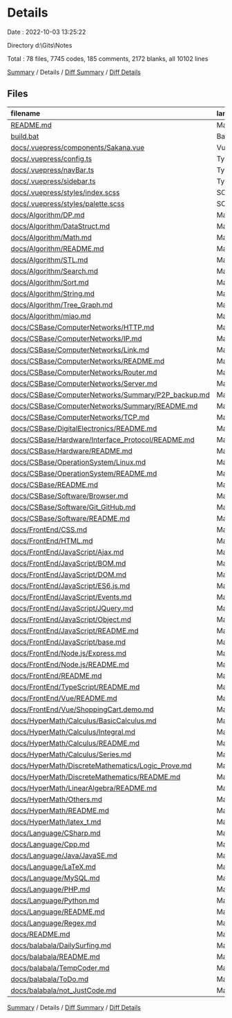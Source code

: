 # Details

Date : 2022-10-03 13:25:22

Directory d:\\Gits\\Notes

Total : 78 files,  7745 codes, 185 comments, 2172 blanks, all 10102 lines

[Summary](results.md) / Details / [Diff Summary](diff.md) / [Diff Details](diff-details.md)

## Files
| filename | language | code | comment | blank | total |
| :--- | :--- | ---: | ---: | ---: | ---: |
| [README.md](/README.md) | Markdown | 1 | 0 | 0 | 1 |
| [build.bat](/build.bat) | Batch | 8 | 0 | 4 | 12 |
| [docs/.vuepress/components/Sakana.vue](/docs/.vuepress/components/Sakana.vue) | Vue | 18 | 0 | 4 | 22 |
| [docs/.vuepress/config.ts](/docs/.vuepress/config.ts) | TypeScript | 53 | 1 | 11 | 65 |
| [docs/.vuepress/navBar.ts](/docs/.vuepress/navBar.ts) | TypeScript | 94 | 0 | 2 | 96 |
| [docs/.vuepress/sidebar.ts](/docs/.vuepress/sidebar.ts) | TypeScript | 0 | 16 | 2 | 18 |
| [docs/.vuepress/styles/index.scss](/docs/.vuepress/styles/index.scss) | SCSS | 79 | 1 | 11 | 91 |
| [docs/.vuepress/styles/palette.scss](/docs/.vuepress/styles/palette.scss) | SCSS | 3 | 0 | 1 | 4 |
| [docs/Algorithm/DP.md](/docs/Algorithm/DP.md) | Markdown | 133 | 3 | 36 | 172 |
| [docs/Algorithm/DataStruct.md](/docs/Algorithm/DataStruct.md) | Markdown | 193 | 3 | 37 | 233 |
| [docs/Algorithm/Math.md](/docs/Algorithm/Math.md) | Markdown | 380 | 3 | 86 | 469 |
| [docs/Algorithm/README.md](/docs/Algorithm/README.md) | Markdown | 125 | 3 | 26 | 154 |
| [docs/Algorithm/STL.md](/docs/Algorithm/STL.md) | Markdown | 372 | 3 | 96 | 471 |
| [docs/Algorithm/Search.md](/docs/Algorithm/Search.md) | Markdown | 166 | 3 | 27 | 196 |
| [docs/Algorithm/Sort.md](/docs/Algorithm/Sort.md) | Markdown | 317 | 3 | 66 | 386 |
| [docs/Algorithm/String.md](/docs/Algorithm/String.md) | Markdown | 5 | 0 | 2 | 7 |
| [docs/Algorithm/Tree_Graph.md](/docs/Algorithm/Tree_Graph.md) | Markdown | 4 | 0 | 3 | 7 |
| [docs/Algorithm/miao.md](/docs/Algorithm/miao.md) | Markdown | 93 | 3 | 31 | 127 |
| [docs/CSBase/ComputerNetworks/HTTP.md](/docs/CSBase/ComputerNetworks/HTTP.md) | Markdown | 137 | 3 | 44 | 184 |
| [docs/CSBase/ComputerNetworks/IP.md](/docs/CSBase/ComputerNetworks/IP.md) | Markdown | 5 | 3 | 7 | 15 |
| [docs/CSBase/ComputerNetworks/Link.md](/docs/CSBase/ComputerNetworks/Link.md) | Markdown | 5 | 3 | 7 | 15 |
| [docs/CSBase/ComputerNetworks/README.md](/docs/CSBase/ComputerNetworks/README.md) | Markdown | 49 | 0 | 8 | 57 |
| [docs/CSBase/ComputerNetworks/Router.md](/docs/CSBase/ComputerNetworks/Router.md) | Markdown | 5 | 3 | 7 | 15 |
| [docs/CSBase/ComputerNetworks/Server.md](/docs/CSBase/ComputerNetworks/Server.md) | Markdown | 5 | 3 | 7 | 15 |
| [docs/CSBase/ComputerNetworks/Summary/P2P_backup.md](/docs/CSBase/ComputerNetworks/Summary/P2P_backup.md) | Markdown | 89 | 3 | 63 | 155 |
| [docs/CSBase/ComputerNetworks/Summary/README.md](/docs/CSBase/ComputerNetworks/Summary/README.md) | Markdown | 249 | 3 | 135 | 387 |
| [docs/CSBase/ComputerNetworks/TCP.md](/docs/CSBase/ComputerNetworks/TCP.md) | Markdown | 5 | 3 | 7 | 15 |
| [docs/CSBase/DigitalElectronics/README.md](/docs/CSBase/DigitalElectronics/README.md) | Markdown | 3 | 0 | 5 | 8 |
| [docs/CSBase/Hardware/Interface_Protocol/README.md](/docs/CSBase/Hardware/Interface_Protocol/README.md) | Markdown | 98 | 3 | 53 | 154 |
| [docs/CSBase/Hardware/README.md](/docs/CSBase/Hardware/README.md) | Markdown | 7 | 0 | 3 | 10 |
| [docs/CSBase/OperationSystem/Linux.md](/docs/CSBase/OperationSystem/Linux.md) | Markdown | 5 | 0 | 2 | 7 |
| [docs/CSBase/OperationSystem/README.md](/docs/CSBase/OperationSystem/README.md) | Markdown | 0 | 0 | 1 | 1 |
| [docs/CSBase/README.md](/docs/CSBase/README.md) | Markdown | 24 | 5 | 8 | 37 |
| [docs/CSBase/Software/Browser.md](/docs/CSBase/Software/Browser.md) | Markdown | 5 | 3 | 7 | 15 |
| [docs/CSBase/Software/Git_GitHub.md](/docs/CSBase/Software/Git_GitHub.md) | Markdown | 64 | 21 | 34 | 119 |
| [docs/CSBase/Software/README.md](/docs/CSBase/Software/README.md) | Markdown | 3 | 0 | 5 | 8 |
| [docs/FrontEnd/CSS.md](/docs/FrontEnd/CSS.md) | Markdown | 445 | 3 | 68 | 516 |
| [docs/FrontEnd/HTML.md](/docs/FrontEnd/HTML.md) | Markdown | 114 | 3 | 32 | 149 |
| [docs/FrontEnd/JavaScript/Ajax.md](/docs/FrontEnd/JavaScript/Ajax.md) | Markdown | 340 | 3 | 64 | 407 |
| [docs/FrontEnd/JavaScript/BOM.md](/docs/FrontEnd/JavaScript/BOM.md) | Markdown | 52 | 3 | 23 | 78 |
| [docs/FrontEnd/JavaScript/DOM.md](/docs/FrontEnd/JavaScript/DOM.md) | Markdown | 157 | 3 | 63 | 223 |
| [docs/FrontEnd/JavaScript/ES6.js.md](/docs/FrontEnd/JavaScript/ES6.js.md) | Markdown | 126 | 3 | 20 | 149 |
| [docs/FrontEnd/JavaScript/Events.md](/docs/FrontEnd/JavaScript/Events.md) | Markdown | 189 | 3 | 65 | 257 |
| [docs/FrontEnd/JavaScript/JQuery.md](/docs/FrontEnd/JavaScript/JQuery.md) | Markdown | 98 | 3 | 43 | 144 |
| [docs/FrontEnd/JavaScript/Object.md](/docs/FrontEnd/JavaScript/Object.md) | Markdown | 311 | 3 | 88 | 402 |
| [docs/FrontEnd/JavaScript/README.md](/docs/FrontEnd/JavaScript/README.md) | Markdown | 35 | 3 | 25 | 63 |
| [docs/FrontEnd/JavaScript/base.md](/docs/FrontEnd/JavaScript/base.md) | Markdown | 151 | 3 | 53 | 207 |
| [docs/FrontEnd/Node.js/Express.md](/docs/FrontEnd/Node.js/Express.md) | Markdown | 83 | 3 | 22 | 108 |
| [docs/FrontEnd/Node.js/README.md](/docs/FrontEnd/Node.js/README.md) | Markdown | 170 | 3 | 58 | 231 |
| [docs/FrontEnd/README.md](/docs/FrontEnd/README.md) | Markdown | 13 | 0 | 3 | 16 |
| [docs/FrontEnd/TypeScript/README.md](/docs/FrontEnd/TypeScript/README.md) | Markdown | 90 | 3 | 19 | 112 |
| [docs/FrontEnd/Vue/README.md](/docs/FrontEnd/Vue/README.md) | Markdown | 391 | 9 | 99 | 499 |
| [docs/FrontEnd/Vue/ShoppingCart.demo.md](/docs/FrontEnd/Vue/ShoppingCart.demo.md) | Markdown | 132 | 0 | 44 | 176 |
| [docs/HyperMath/Calculus/BasicCalculus.md](/docs/HyperMath/Calculus/BasicCalculus.md) | Markdown | 7 | 0 | 7 | 14 |
| [docs/HyperMath/Calculus/Integral.md](/docs/HyperMath/Calculus/Integral.md) | Markdown | 0 | 0 | 1 | 1 |
| [docs/HyperMath/Calculus/README.md](/docs/HyperMath/Calculus/README.md) | Markdown | 10 | 0 | 7 | 17 |
| [docs/HyperMath/Calculus/Series.md](/docs/HyperMath/Calculus/Series.md) | Markdown | 0 | 0 | 1 | 1 |
| [docs/HyperMath/DiscreteMathematics/Logic_Prove.md](/docs/HyperMath/DiscreteMathematics/Logic_Prove.md) | Markdown | 96 | 3 | 51 | 150 |
| [docs/HyperMath/DiscreteMathematics/README.md](/docs/HyperMath/DiscreteMathematics/README.md) | Markdown | 7 | 0 | 3 | 10 |
| [docs/HyperMath/LinearAlgebra/README.md](/docs/HyperMath/LinearAlgebra/README.md) | Markdown | 0 | 0 | 1 | 1 |
| [docs/HyperMath/Others.md](/docs/HyperMath/Others.md) | Markdown | 0 | 0 | 1 | 1 |
| [docs/HyperMath/README.md](/docs/HyperMath/README.md) | Markdown | 12 | 0 | 6 | 18 |
| [docs/HyperMath/latex_t.md](/docs/HyperMath/latex_t.md) | Markdown | 105 | 3 | 28 | 136 |
| [docs/Language/CSharp.md](/docs/Language/CSharp.md) | Markdown | 5 | 0 | 2 | 7 |
| [docs/Language/Cpp.md](/docs/Language/Cpp.md) | Markdown | 313 | 3 | 50 | 366 |
| [docs/Language/Java/JavaSE.md](/docs/Language/Java/JavaSE.md) | Markdown | 213 | 3 | 37 | 253 |
| [docs/Language/LaTeX.md](/docs/Language/LaTeX.md) | Markdown | 21 | 3 | 16 | 40 |
| [docs/Language/MySQL.md](/docs/Language/MySQL.md) | Markdown | 468 | 3 | 83 | 554 |
| [docs/Language/PHP.md](/docs/Language/PHP.md) | Markdown | 262 | 3 | 54 | 319 |
| [docs/Language/Python.md](/docs/Language/Python.md) | Markdown | 4 | 0 | 4 | 8 |
| [docs/Language/README.md](/docs/Language/README.md) | Markdown | 17 | 0 | 5 | 22 |
| [docs/Language/Regex.md](/docs/Language/Regex.md) | Markdown | 79 | 3 | 38 | 120 |
| [docs/README.md](/docs/README.md) | Markdown | 45 | 0 | 10 | 55 |
| [docs/balabala/DailySurfing.md](/docs/balabala/DailySurfing/README.md) | Markdown | 98 | 0 | 35 | 133 |
| [docs/balabala/README.md](/docs/balabala/README.md) | Markdown | 35 | 3 | 19 | 57 |
| [docs/balabala/TempCoder.md](/docs/balabala/TempCoder.md) | Markdown | 187 | 3 | 41 | 231 |
| [docs/balabala/ToDo.md](/docs/balabala/ToDo.md) | Markdown | 28 | 3 | 12 | 43 |
| [docs/balabala/not_JustCode.md](/docs/balabala/not_JustCode.md) | Markdown | 34 | 3 | 23 | 60 |

[Summary](results.md) / Details / [Diff Summary](diff.md) / [Diff Details](diff-details.md)